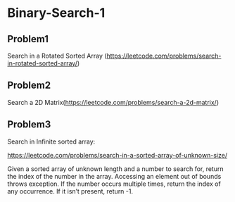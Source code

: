 # Binary-Search-1

## Problem1 
Search in a Rotated Sorted Array (https://leetcode.com/problems/search-in-rotated-sorted-array/)

## Problem2
Search a 2D Matrix(https://leetcode.com/problems/search-a-2d-matrix/)

## Problem3
Search in Infinite sorted array: 

https://leetcode.com/problems/search-in-a-sorted-array-of-unknown-size/

Given a sorted array of unknown length and a number to search for, return the index of the number in the array. Accessing an element out of bounds throws exception. If the number occurs multiple times, return the index of any occurrence. If it isn’t present, return -1.

